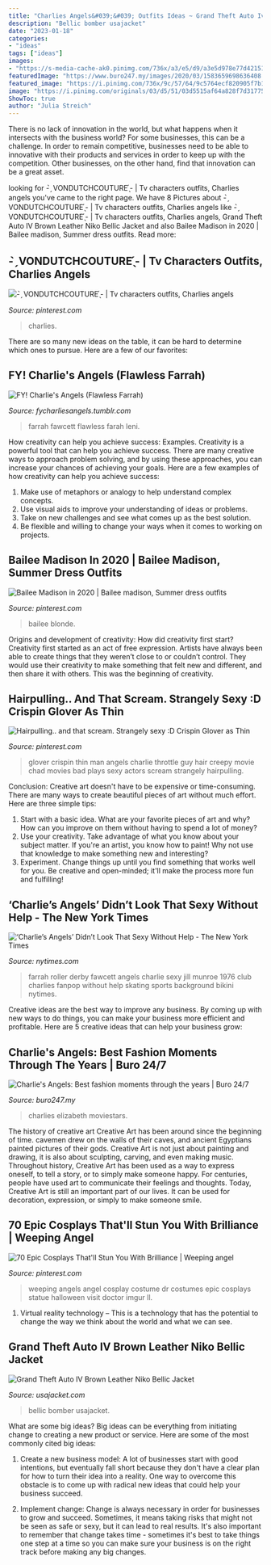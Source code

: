 ```yaml
---
title: "Charlies Angels&#039;&#039; Outfits Ideas ~ Grand Theft Auto Iv Brown Leather Niko Bellic Jacket"
description: "Bellic bomber usajacket"
date: "2023-01-18"
categories:
- "ideas"
tags: ["ideas"]
images:
- "https://s-media-cache-ak0.pinimg.com/736x/a3/e5/d9/a3e5d978e77d42151861ed02eee21536.jpg"
featuredImage: "https://www.buro247.my/images/2020/03/1583659698636408.jpg"
featured_image: "https://i.pinimg.com/736x/9c/57/64/9c5764ecf820905f7b1d6f11095aee6a.jpg"
image: "https://i.pinimg.com/originals/03/d5/51/03d5515af64a828f7d31775c363a5f25.jpg"
ShowToc: true
author: "Julia Streich"
---
```



There is no lack of innovation in the world, but what happens when it intersects with the business world? For some businesses, this can be a challenge. In order to remain competitive, businesses need to be able to innovative with their products and services in order to keep up with the competition. Other businesses, on the other hand, find that innovation can be a great asset.

	

		
looking for - ̗̀ VONDUTCHCOUTURE ̖́- | Tv characters outfits, Charlies angels you've came to the right page. We have 8 Pictures about - ̗̀ VONDUTCHCOUTURE ̖́- | Tv characters outfits, Charlies angels like - ̗̀ VONDUTCHCOUTURE ̖́- | Tv characters outfits, Charlies angels, Grand Theft Auto IV Brown Leather Niko Bellic Jacket and also Bailee Madison in 2020 | Bailee madison, Summer dress outfits. Read more:
		
    
## - ̗̀ VONDUTCHCOUTURE ̖́- | Tv Characters Outfits, Charlies Angels

<img loading=lazy src="https://i.pinimg.com/736x/9c/57/64/9c5764ecf820905f7b1d6f11095aee6a.jpg" onerror="this.onerror=null;this.src='https://tse1.mm.bing.net/th?id=OIP.G1Qw6ns3EkZIwXqbLjCFfAHaKt&amp;pid=15.1';" alt="- ̗̀ VONDUTCHCOUTURE ̖́- | Tv characters outfits, Charlies angels">

_Source: pinterest.com_

>charlies. 

	

There are so many new ideas on the table, it can be hard to determine which ones to pursue. Here are a few of our favorites: 

    
## FY! Charlie&#039;s Angels (Flawless Farrah)

<img loading=lazy src="https://66.media.tumblr.com/72298884383bf748f62cc0dffa020e84/tumblr_ou322hLwJA1r78dpqo2_640.jpg" onerror="this.onerror=null;this.src='https://tse1.mm.bing.net/th?id=OIP.dnve9p1a70eIrpSgaZ6WlQHaLI&amp;pid=15.1';" alt="FY! Charlie&#039;s Angels (Flawless Farrah)">

_Source: fycharliesangels.tumblr.com_

>farrah fawcett flawless farah leni. 

	

How creativity can help you achieve success: Examples.
Creativity is a powerful tool that can help you achieve success. There are many creative ways to approach problem solving, and by using these approaches, you can increase your chances of achieving your goals. Here are a few examples of how creativity can help you achieve success: 
1. Make use of metaphors or analogy to help understand complex concepts.
2. Use visual aids to improve your understanding of ideas or problems.
3. Take on new challenges and see what comes up as the best solution.
4. Be flexible and willing to change your ways when it comes to working on projects.

    
## Bailee Madison In 2020 | Bailee Madison, Summer Dress Outfits

<img loading=lazy src="https://i.pinimg.com/736x/86/61/5a/86615a6d3812c54f7a3a849f8c8c1786.jpg" onerror="this.onerror=null;this.src='https://tse4.mm.bing.net/th?id=OIP.jtE13u9vlxMaKpomXJ-mAgHaNB&amp;pid=15.1';" alt="Bailee Madison in 2020 | Bailee madison, Summer dress outfits">

_Source: pinterest.com_

>bailee blonde. 

	

Origins and development of creativity: How did creativity first start?
Creativity first started as an act of free expression. Artists have always been able to create things that they weren’t close to or couldn’t control. They would use their creativity to make something that felt new and different, and then share it with others. This was the beginning of creativity.

    
## Hairpulling.. And That Scream. Strangely Sexy :D Crispin Glover As Thin

<img loading=lazy src="https://s-media-cache-ak0.pinimg.com/736x/a3/e5/d9/a3e5d978e77d42151861ed02eee21536.jpg" onerror="this.onerror=null;this.src='https://tse2.mm.bing.net/th?id=OIP.rJ6167H2Ylw69UYWK6Xm0wHaFj&amp;pid=15.1';" alt="Hairpulling.. and that scream. Strangely sexy :D Crispin Glover as Thin">

_Source: pinterest.com_

>glover crispin thin man angels charlie throttle guy hair creepy movie chad movies bad plays sexy actors scream strangely hairpulling. 

	

Conclusion:
Creative art doesn't have to be expensive or time-consuming. There are many ways to create beautiful pieces of art without much effort. Here are three simple tips: 
1) Start with a basic idea. What are your favorite pieces of art and why? How can you improve on them without having to spend a lot of money? 
2) Use your creativity. Take advantage of what you know about your subject matter. If you're an artist, you know how to paint! Why not use that knowledge to make something new and interesting? 
3) Experiment. Change things up until you find something that works well for you. Be creative and open-minded; it'll make the process more fun and fulfilling!

    
## ‘Charlie’s Angels’ Didn’t Look That Sexy Without Help - The New York Times

<img loading=lazy src="https://static01.nyt.com/images/2011/09/15/fashion/15ANGELS1/15ANGELS1-popup.jpg" onerror="this.onerror=null;this.src='https://tse3.mm.bing.net/th?id=OIP.mUig9eEz9Yuv7_zq6gtkFAAAAA&amp;pid=15.1';" alt="‘Charlie’s Angels’ Didn’t Look That Sexy Without Help - The New York Times">

_Source: nytimes.com_

>farrah roller derby fawcett angels charlie sexy jill munroe 1976 club charlies fanpop without help skating sports background bikini nytimes. 

	

Creative ideas are the best way to improve any business. By coming up with new ways to do things, you can make your business more efficient and profitable. Here are 5 creative ideas that can help your business grow: 

    
## Charlie&#039;s Angels: Best Fashion Moments Through The Years | Buro 24/7

<img loading=lazy src="https://www.buro247.my/images/2020/03/1583659698636408.jpg" onerror="this.onerror=null;this.src='https://tse1.mm.bing.net/th?id=OIP.CrDkv8S82DSPy6bSxJBuzAHaJP&amp;pid=15.1';" alt="Charlie&#039;s Angels: Best fashion moments through the years | Buro 24/7">

_Source: buro247.my_

>charlies elizabeth moviestars. 

	

The history of creative art
Creative Art has been around since the beginning of time. cavemen drew on the walls of their caves, and ancient Egyptians painted pictures of their gods. Creative Art is not just about painting and drawing, it is also about sculpting, carving, and even making music.
Throughout history, Creative Art has been used as a way to express oneself, to tell a story, or to simply make someone happy. For centuries, people have used art to communicate their feelings and thoughts. Today, Creative Art is still an important part of our lives. It can be used for decoration, expression, or simply to make someone smile.

    
## 70 Epic Cosplays That&#039;ll Stun You With Brilliance | Weeping Angel

<img loading=lazy src="https://i.pinimg.com/originals/03/d5/51/03d5515af64a828f7d31775c363a5f25.jpg" onerror="this.onerror=null;this.src='https://tse2.mm.bing.net/th?id=OIP.gwqyCP09YKfmBnVqKsGQMQHaLJ&amp;pid=15.1';" alt="70 Epic Cosplays That&#039;ll Stun You With Brilliance | Weeping angel">

_Source: pinterest.com_

>weeping angels angel cosplay costume dr costumes epic cosplays statue halloween visit doctor imgur ll. 

	

1. Virtual reality technology – This is a technology that has the potential to change the way we think about the world and what we can see.

    
## Grand Theft Auto IV Brown Leather Niko Bellic Jacket

<img loading=lazy src="https://www.usajacket.com/wp-content/uploads/2019/10/GTA-IV-Niko-Bellic-Brown-Leather-Jacket-510x600.jpg" onerror="this.onerror=null;this.src='https://tse3.mm.bing.net/th?id=OIP.8U7CneiJqQd5FTgxp5NyXAHaIt&amp;pid=15.1';" alt="Grand Theft Auto IV Brown Leather Niko Bellic Jacket">

_Source: usajacket.com_

>bellic bomber usajacket. 

	

What are some big ideas?
Big ideas can be everything from initiating change to creating a new product or service. Here are some of the most commonly cited big ideas:
1. Create a new business model: A lot of businesses start with good intentions, but eventually fall short because they don't have a clear plan for how to turn their idea into a reality. One way to overcome this obstacle is to come up with radical new ideas that could help your business succeed.

2. Implement change: Change is always necessary in order for businesses to grow and succeed. Sometimes, it means taking risks that might not be seen as safe or sexy, but it can lead to real results. It's also important to remember that change takes time - sometimes it's best to take things one step at a time so you can make sure your business is on the right track before making any big changes.


